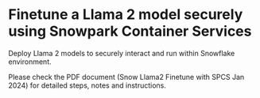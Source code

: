 # Finetune a Llama 2 model securely using Snowpark Container Services

Deploy Llama 2 models to securely interact and run within Snowflake environment. 

Please check the PDF document (Snow Llama2 Finetune with SPCS Jan 2024) for detailed steps, notes and instructions.
